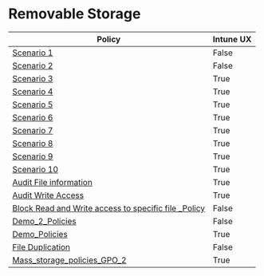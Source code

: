 # Removable Storage

| Policy | Intune UX |
|--------|-----------|
| [ Scenario 1 ]( Scenario%201%20GPO%20Policy%20-%20Prevent%20Write%20and%20Execute%20access%20to%20all%20but%20allow%20specific%20approved%20USBs.md) | False |
| [ Scenario 2 ]( Scenario%202%20GPO%20Policy%20-%20Audit%20Write%20and%20Execute%20access%20to%20all%20but%20block%20specific%20unapproved%20USBs.md) | False |
| [ Scenario 3 ]( Scenario%203%20Block%20any%20Removable%20Storage%20and%20CD-DVD.md) | True |
| [ Scenario 4 ]( Scenario%204%20ReadOnly%20to%20Any%20Removable%20Storage%20and%20CD-DVD.md) | True |
| [ Scenario 5 ]( Scenario%205%20Block%20Wirte%20and%20Execute%20but%20allow%20specific%20user%20access%20and%20approved%20USB.md) | True |
| [ Scenario 6 ]( Scenario%206%20Block%20Wirte%20and%20Execute%20but%20allow%20specific%20user%20access%20approved%20USB.md) | True |
| [ Scenario 7 ]( Scenario%207%20WPD%20Policy%20Sample%2C%20e.md) | True |
| [ Scenario 8 ]( Scenario%208%20Audit%20Read_Intune.md) | True |
| [ Scenario 9 ]( Scenario%209%20Block%20Write_Intune.md) | True |
| [ Scenario 10 ]( Scenario%2010%20Audit%20Write_Intune.md) | True |
| [ Audit File information ]( Audit%20File%20information.md) | True |
| [ Audit Write Access ]( Audit%20Write%20Access.md) | True |
| [ Block Read and Write access to specific file _Policy ]( Block%20Read%20and%20Write%20access%20to%20specific%20file%20_Policy.md) | False |
| [ Demo_2_Policies ]( Demo_2_Policies.md) | False |
| [ Demo_Policies ]( Demo_Policies.md) | True |
| [ File Duplication ]( File%20Duplication.md) | False |
| [ Mass_storage_policies_GPO_2 ]( Mass_storage_policies_GPO_2.md) | True |
